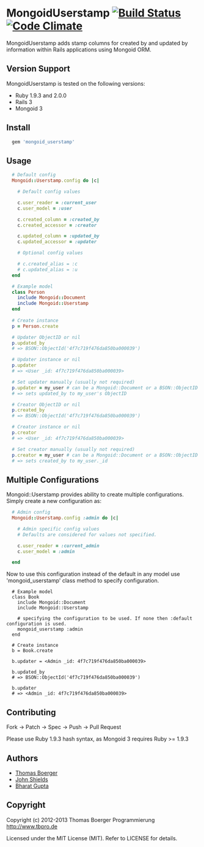 # MongoidUserstamp [![Build Status](https://secure.travis-ci.org/tbpro/mongoid_userstamp.png)](https://travis-ci.org/tbpro/mongoid_userstamp) [![Code Climate](https://codeclimate.com/github/tbpro/mongoid_userstamp.png)](https://codeclimate.com/github/tbpro/mongoid_userstamp)

MongoidUserstamp adds stamp columns for created by and updated by
information within Rails applications using Mongoid ORM.

## Version Support

MongoidUserstamp is tested on the following versions:

* Ruby 1.9.3 and 2.0.0
* Rails 3
* Mongoid 3

## Install

```ruby
  gem 'mongoid_userstamp'
```

## Usage

```ruby
  # Default config
  Mongoid::Userstamp.config do |c|

    # Default config values

    c.user_reader = :current_user
    c.user_model = :user

    c.created_column = :created_by
    c.created_accessor = :creator

    c.updated_column = :updated_by
    c.updated_accessor = :updater

    # Optional config values

    # c.created_alias = :c
    # c.updated_alias = :u
  end

  # Example model
  class Person
    include Mongoid::Document
    include Mongoid::Userstamp
  end
 
  # Create instance
  p = Person.create

  # Updater ObjectID or nil
  p.updated_by
  # => BSON::ObjectId('4f7c719f476da850ba000039')

  # Updater instance or nil
  p.updater
  # => <User _id: 4f7c719f476da850ba000039>

  # Set updater manually (usually not required)
  p.updater = my_user # can be a Mongoid::Document or a BSON::ObjectID
  # => sets updated_by to my_user's ObjectID

  # Creator ObjectID or nil
  p.created_by
  # => BSON::ObjectId('4f7c719f476da850ba000039')

  # Creator instance or nil
  p.creator
  # => <User _id: 4f7c719f476da850ba000039>

  # Set creator manually (usually not required)
  p.creator = my_user # can be a Mongoid::Document or a BSON::ObjectID
  # => sets created_by to my_user._id
```
## Multiple Configurations

Mongoid::Userstamp provides ability to create multiple configurations. Simply create a new configuration as:

```ruby
  # Admin config
  Mongoid::Userstamp.config :admin do |c|

    # Admin specific config values
    # Defaults are considered for values not specified.

    c.user_reader = :current_admin
    c.user_model = :admin

  end
```

Now to use this configuration instead of the default in any model use 'mongoid_userstamp' class method to specify configuration.

```
  # Example model
  class Book
    include Mongoid::Document
    include Mongoid::Userstamp

    # specifying the configuration to be used. If none then :default configuration is used.
    mongoid_userstamp :admin
  end

  # Create instance
  b = Book.create

  b.updater = <Admin _id: 4f7c719f476da850ba000039>

  b.updated_by
  # => BSON::ObjectId('4f7c719f476da850ba000039')

  b.updater
  # => <Admin _id: 4f7c719f476da850ba000039>
```

## Contributing

Fork -> Patch -> Spec -> Push -> Pull Request

Please use Ruby 1.9.3 hash syntax, as Mongoid 3 requires Ruby >= 1.9.3

## Authors

* [Thomas Boerger](http://www.tbpro.de)
* [John Shields](https://github.com/johnnyshields)
* [Bharat Gupta](https://github.com/Bharat311)

## Copyright

Copyright (c) 2012-2013 Thomas Boerger Programmierung <http://www.tbpro.de>

Licensed under the MIT License (MIT). Refer to LICENSE for details.
